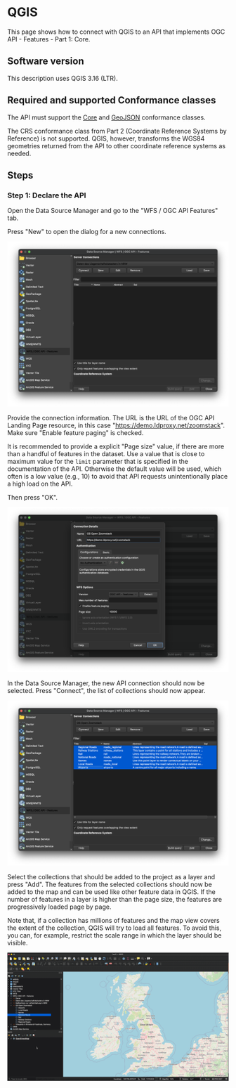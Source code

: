 # QGIS

This page shows how to connect with QGIS to an API that implements OGC API - Features - Part 1: Core. 

## Software version

This description uses QGIS 3.16 (LTR).

## Required and supported Conformance classes

The API must support the [Core](http://www.opengis.net/spec/ogcapi-features-1/1.0/conf/core) and [GeoJSON](http://www.opengis.net/spec/ogcapi-features-1/1.0/conf/geojson) conformance classes.

The CRS conformance class from Part 2 (Coordinate Reference Systems by Reference) is not supported. QGIS, however, transforms the WGS84 geometries returned from the API to other coordinate reference systems as needed.

## Steps

### Step 1: Declare the API

Open the Data Source Manager and go to the "WFS / OGC API Features" tab.

Press "New" to open the dialog for a new connections.

![](images/qgis-data-source-manager.png "QGIS Data Source Manager")

Provide the connection information. The URL is the URL of the OGC API Landing Page resource, in this case "https://demo.ldproxy.net/zoomstack". Make sure "Enable feature paging" is checked. 

It is recommended to provide a explicit "Page size" value, if there are more than a handful of features in the dataset. Use a value that is close to maximum value for the `limit` parameter that is specified in the documentation of the API. Otherwise the default value will be used, which often is a low value (e.g., 10) to avoid that API requests unintentionally place a high load on the API.

Then press "OK".

![](images/qgis-add-api.png "Add an API with access to OS Open Zoomstack feature data")

In the Data Source Manager, the new API connection should now be selected. Press "Connect", the list of collections should now appear.

![](images/qgis-select-layers.png "Connect and select the collections")

Select the collections that should be added to the project as a layer and press "Add". The features from the selected collections should now be added to the map and can be used like other feature data in QGIS. If the number of features in a layer is higher than the page size, the features are progressively loaded page by page.

Note that, if a collection has millions of features and the map view covers the extent of the collection, QGIS will try to load all features. To avoid this, you can, for example, restrict the scale range in which the layer should be visible.

![](images/qgis-zoomstack-national-roads.gif "Loading national roads from the API with paging")
